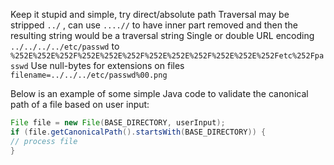 Keep it stupid and simple, try direct/absolute path
Traversal may be stripped  `../` , can use  `....//` to have inner part removed and then the resulting string would be a traversal string
Single or double URL encoding  `../../../../etc/passwd` to `%252E%252E%252F%252E%252E%252F%252E%252E%252F%252E%252E%252Fetc%252Fpasswd`
Use null-bytes for extensions on files `filename=../../../etc/passwd%00.png`

Below is an example of some simple Java code to validate the canonical path of a file based on user input:

```java
File file = new File(BASE_DIRECTORY, userInput); 
if (file.getCanonicalPath().startsWith(BASE_DIRECTORY)) { 
// process file 
}
```